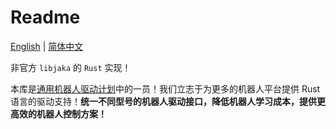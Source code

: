 # Readme

[English](README.md) | [简体中文](README_cn.md)

非官方 `libjaka` 的 `Rust` 实现！

本库是[通用机器人驱动计划](https://github.com/Robot-Exp-Platform/libjaka-rs)中的一员！我们立志于为更多的机器人平台提供 Rust 语言的驱动支持！**统一不同型号的机器人驱动接口，降低机器人学习成本，提供更高效的机器人控制方案！**
